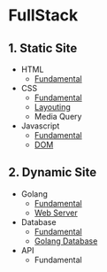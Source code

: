 # FullStack

## 1. Static Site

- HTML
  - [Fundamental](static-site/html/fundamental.md)
- CSS
  - [Fundamental](static-site/css/fundamental.md)
  - [Layouting](static-site/css/layouting.md)
  - Media Query
- Javascript
  - [Fundamental](static-site/javascript/fundamental.md)
  - [DOM](static-site/javascript/dom.md)

## 2. Dynamic Site

- Golang
  - [Fundamental](dynamic-site/golang/fundamental.md)
  - [Web Server](dynamic-site/golang/web-server.md)
- Database
  - [Fundamental](dynamic-site/database/fundamental.md)
  - [Golang Database](dynamic-site/database/golang-database.md)
- API
  - Fundamental

